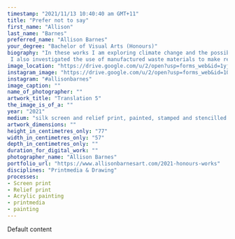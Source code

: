 ```yaml
---
timestamp: "2021/11/13 10:40:40 am GMT+11"
title: "Prefer not to say"
first_name: "Allison"
last_name: "Barnes"
preferred_name: "Allison Barnes"
your_degree: "Bachelor of Visual Arts (Honours)"
biography: "In these works I am exploring climate change and the possibility of hope. I have done this by translating the 1982 science fiction novel, 'The Making of a Representative for Planet 8' by Doris Lessing. This poetic, archival novel provided a framework to think about climate catastrophe, despite its imminence, without losing sight of hope. 
 I also investigated the use of manufactured waste materials to make relief prints which I combined with screen printing to create abstracted visual works. I have sought to create a moment for thought by integrating the phrases, which speak of the direct experience of climate catastrophe, within the design of the image and applying the paint so that it is not instantly readable but is revealed with the movement of the viewer. The combination of text and non-representational imagery demonstrates how abstraction can be thought of in new ways to reflect complex social and environmental problems."
image_location: "https://drive.google.com/u/2/open?usp=forms_web&id=1yjS7rqPxsOW3fQtf2mEYF7GIfEWBVQIs"
instagram_image: "https://drive.google.com/u/2/open?usp=forms_web&id=1ON7BKOI3vH3spfzJrn-OH0B663GaNVq8"
instagram: "#allisonbarnes"
image_caption: ""
name_of_photographer: ""
artwork_title: "Translation 5"
the_image_is_of_a: ""
year: "2021"
medium: "silk screen and relief print, painted, stamped and stencilled acrylic on paper."
artwork_dimensions: ""
height_in_centimetres_only: "77"
width_in_centimetres_only: "57"
depth_in_centimetres_only: ""
duration_for_digital_work: ""
photographer_name: "Allison Barnes"
portfolio_url: "https://www.allisonbarnesart.com/2021-honours-works"
disciplines: "Printmedia & Drawing"
processes:
- Screen print
- Relief print
- Acrylic painting
- printmedia
- painting
---
```


Default content